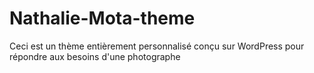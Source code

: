# Nathalie-Mota-theme

Ceci est un thème entièrement personnalisé conçu sur WordPress pour répondre aux besoins d'une photographe
